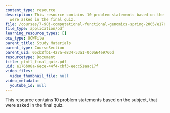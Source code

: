 ```yaml
---
content_type: resource
description: This resource contains 10 problem statements based on the subject, that
  were asked in the final quiz.
file: /courses/7-90j-computational-functional-genomics-spring-2005/e176b08a6ece44f4cbf3eecc51aac17f_ptntl_final_quiz.pdf
file_type: application/pdf
learning_resource_types: []
ocw_type: OCWFile
parent_title: Study Materials
parent_type: CourseSection
parent_uid: 05cb2fb1-427a-e834-53a1-0c0a64e9766d
resourcetype: Document
title: ptntl_final_quiz.pdf
uid: e176b08a-6ece-44f4-cbf3-eecc51aac17f
video_files:
  video_thumbnail_file: null
video_metadata:
  youtube_id: null
---
```

This resource contains 10 problem statements based on the subject, that were asked in the final quiz.

